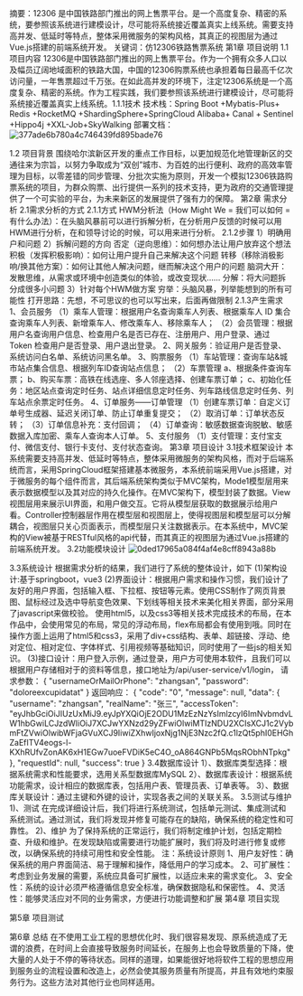 摘要：12306 是中国铁路部门推出的网上售票平台。是一个高度复杂、精密的系统，要参照该系统进行建模设计，尽可能将系统接近覆盖真实上线系统。需要支持高并发、低延时等特点，整体采用微服务的架构风格，其真正的视图层为通过Vue.js搭建的前端系统开发。
关键词：仿12306铁路售票系统
第1章 项目说明
1.1项目内容
12306是中国铁路部门推出的网上售票平台。作为一个拥有众多人口以及幅员辽阔地域面积的铁路大国，中国的12306购票系统也承担着每日最高千亿次访问量，一年售票超过千万张。在如此高并发的环境下，注定12306系统是一个高度复杂、精密的系统。作为工程实践，我们要参照该系统进行建模设计，尽可能将系统接近覆盖真实上线系统。1.1.1技术
 技术栈：Spring Boot +Mybatis-Plus+ Redis +RocketMQ +ShardingSphere+SpringCloud Alibaba+ Canal + Sentinel +Hippo4j +XXL-Job+SkyWalking
部署文档：
 ![377ade6b780a4c746439fd895bade76](https://github.com/jaryarbn/12306/assets/145175396/a2b58718-7239-4639-971e-30a80b078203)

1.2 项目背景 
围绕哈尔滨新区开发的重点工作目标，以更加规范化地管理新区的交通往来为宗旨，以努力争取成为“双创”城市、为百姓的出行便利、政府的高效率管理为目标，以零差错的同步管理、分批次实施为原则，开发一个模拟12306铁路购票系统的项目，为群众购票、出行提供一系列的技术支持，更为政府的交通管理提供了一个可实验的平台，为未来新区的发展提供了强有力的保障。
第2章 需求分析
2.1需求分析的方式
2.1.1方式
HWM分析法（How Might We = 我们可以如何 = 有什么办法）：在头脑风暴前可以进行拆解分析，在分析用户反馈的时候可以用HWM进行分析，在和领导讨论的时候，可以用来进行分析。
2.1.2步骤
1）明确用户和问题
2）拆解问题的方向
否定（逆向思维）：如何想办法让用户放弃这个想法
积极（发挥积极影响）：如何让用户提升自己来解决这个问题
转移（移除消极影响/换其他方案）：如何让其他人解决问题，继而解决这个用户的问题
脑洞大开：发散思维，从需求或环境中创造类似的体验，或改变现状……
分解：将大问题拆分成很多小问题
3）针对每个HWM做方案
穷举：头脑风暴，列举能想到的所有可能性
打开思路：先想，不可思议的也可以写出来，后面再做限制
2.1.3产生需求
1、会员服务
（1）乘车人管理：根据用户名查询乘车人列表、根据乘车人 ID 集合查询乘车人列表、新增乘车人、修改乘车人、移除乘车人；
（2）会员管理：根据用户名查询用户信息、检查用户名是否已存在、注册用户、用户登录、通过 Token 检查用户是否登录、用户退出登录。
2、网关服务：验证用户是否登录、系统访问白名单、系统访问黑名单。
3、购票服务
（1）车站管理：查询车站&城市站点集合信息、根据列车ID查询站点信息；
（2）车票管理
   a、根据条件查询车票；
   b、购买车票：高铁在线选座、多人邻座选择、创建车票订单；
   c、初始化任务：地区站点查询定时任务、站点详细信息定时任务、列车路线信息定时任务、列车站点余票定时任务。
4、订单服务——订单管理
（1）创建车票订单：自定义订单号生成器、延迟关闭订单、防止订单重复提交；
（2）取消订单：订单状态反转；
（3）订单信息补充：支付回调；
（4）订单查询：敏感数据查询脱敏、敏感数据入库加密、乘车人查询本人订单。
5、支付服务
（1）支付管理：支付宝支付、微信支付、银行卡支付、支付状态查询。
第3章 项目设计
3.1技术框架设计
本系统需要支持高并发、低延时等特点，整体采用微服务的架构风格，而对于后端系统而言，采用SpringCloud框架搭建基本微服务，本系统前端采用Vue.js搭建，对于微服务的每个组件而言，其后端系统架构类似于MVC架构，Mode1模型层用来表示数据模型以及其对应的持久化操作。在MVC架构下，模型封装了数据。View视图层用来展示UI界面，和用户做交互。它将从模型层获取的数据展示给用户看。Controller控制器层作用在模型层和视图层上，使得视图层和模型层可以分解耦合，视图层只关心页面表示，而模型层只关注数据表示。在本系统中，MVC架构的View被基于RESTful风格的api代替，而其真正的视图层为通过Vue.js搭建的前端系统开发。
3.2功能模块设计
 ![0ded17965a084f4af4e8cff8943a88b](https://github.com/jaryarbn/12306/assets/145175396/fc79ca88-b3c0-42a8-8cf3-e704533b5eb1)

3.3系统设计
根据需求分析的结果，我们进行了系统的整体设计，如下
(1)架构设计:基于springboot，vue3
(2)界面设计：根据用户需求和操作习惯，我们设计了友好的用户界面，包括输入框、下拉框、按钮等元素。使用CSS制作了网页背景图、鼠标经过及选中导航变色效果、下划线等相关技术来美化相关界面，部分采用了javascript来做校验。 使用html5，以及css3等相关技术完成技术的布局，在本作品中，会使用常见的布局，常见的浮动布局，flex布局都会有使用到哦。同时在操作方面上运用了html5和css3，采用了div+css结构、表单、超链接、浮动、绝对定位、相对定位、字体样式、引用视频等基础知识，同时使用了一些js的相关知识。 
(3)接口设计：用户登入示例，通过登录，用户方可使用本软件，且我们可以根据用户存储相对于的资料等信息，接口地址为/api/user-service/v1/login，
请求参数：
{
    "usernameOrMailOrPhone": "zhangsan",
    "password": "doloreexcupidatat"
}
返回响应：
{
    "code": "0",
    "message": null,
    "data": {
        "username": "zhangsan",
        "realName": "张三",
        "accessToken": "eyJhbGciOiJIUzUxMiJ9.eyJpYXQiOjE2ODU1MzEzNzYsImlzcyI6ImNvbmdvLW1hbGwiLCJzdWIiOiJ7XCJwYXNzd29yZFwiOlwiMTIzNDU2XCIsXCJ1c2VybmFtZVwiOlwibWFjaGVuXCJ9IiwiZXhwIjoxNjg1NjE3Nzc2fQ.c1lzQt5phI0EHGhZaEfITV4eogs-l-KXhRUfvZonAK6xH1EGw7uoeFVDiK5eC4O_oA864GNPb5MqsRObhNTpkg"
    },
    "requestId": null,
    "success": true
}
3.4数据库设计
1）、数据库类型选择：根据系统需求和性能要求，选用关系型数据库MySQL
2）、数据库表设计：根据系统功能需求，设计相应的数据库表，包括用户表、管理员表、订单表等。
3）、数据库关联设计：通过主键和外键的设计，实现各表之间的关联关系。
3.5测试与维护
1)、测试
在完成详细设计后，我们将进行系统测试，包括单元测试、集成测试和系统测试。通过测试，我们将发现并修复可能存在的缺陷，确保系统的稳定性和可靠性。
2)、维护
为了保持系统的正常运行，我们将制定维护计划，包括定期检查、升级和维护。在发现缺陷或需要进行功能扩展时，我们将及时进行修复或修改，以确保系统的持续可用性和安全性能。
注：系统设计原则
1、用户友好性：确保系统的用户界面简洁、易于理解和操作，降低用户的学习成本。
2、可扩展性：考虑到业务发展的需要，系统应具备可扩展性，以适应未来的需求变化。
3、安全性：系统的设计必须严格遵循信息安全标准，确保数据隐私和保密性。
4、灵活性：能够灵活应对不同的业务需求，方便进行功能调整和扩展
第4章 项目实现

第5章 项目测试

第6章 总结
在不使用工业工程的思想优化时、我们很容易发现、原系统造成了无谓的浪费，在时间上会直接导致服务时间延长，在服务上也会导致质量的下降，使大量的人处于不停的等待状态。同样的道理，如果能很好地将软件工程的思想应用到服务业的流程设置和改造上，必然会使其服务质量有所提高，并且有效地约束服务行为。这些方法对其他行业也同样适用。
